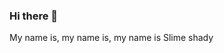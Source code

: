 ### Hi there 👋
My name is, my name is, my name is Slime shady 
<!--
**Arnautovich/Arnautovich** is a ✨ _special_ ✨ repository because its `README.md` (this file) appears on your GitHub profile.

Here are some ideas to get you started:

- 🔭 I’m currently working on ...
- 🌱 I’m currently learning ...
- 👯 I’m looking to collaborate on ...
- 🤔 I’m looking for help with ...
- 💬 Ask me about please
- 📫 How to reach me: ...
- 😄 Pronouns: ...
- ⚡ Fun fact: ...
-->
